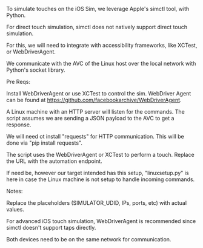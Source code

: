 To simulate touches on the iOS Sim, we leverage Apple's simctl tool, with Python.

For direct touch simulation, simctl does not natively support direct touch simulation.

For this, we will need to integrate with accessibility frameworks, like XCTest, or WebDriverAgent.

We communicate with the AVC of the Linux host over the local network with Python's socket library.

Pre Reqs:

Install WebDriverAgent or use XCTest to control the sim.
WebDriver Agent can be found at https://github.com/facebookarchive/WebDriverAgent.

A Linux machine with an HTTP server will listen for the commands. The script assumes we are sending a JSON payload to the AVC to get a response.

We will need ot install "requests" for HTTP communication. This will be done via "pip install requests".


The script uses the WebDriverAgent or XCTest to perform a touch. Replace the URL with the automation endpoint.

If need be, however our target intended has this setup, "linuxsetup.py" is here in case the Linux machine is not setup to handle incoming commands.


Notes:

Replace the placeholders (SIMULATOR_UDID, IPs, ports, etc) with actual values.

For advanced iOS touch simulation, WebDriverAgent is recommended since simctl doesn't support taps directly.

Both devices need to be on the same network for communication.
